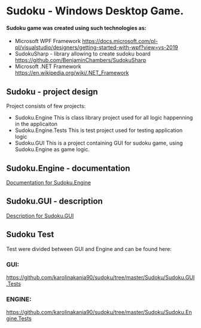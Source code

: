 # Sudoku - Windows Desktop Game.
#### Sudoku game was created using such technologies as:
>
- Microsoft WPF Framework
  https://docs.microsoft.com/pl-pl/visualstudio/designers/getting-started-with-wpf?view=vs-2019
- SudokuSharp - library allowing to create sudoku board
  https://github.com/BenjaminChambers/SudokuSharp
- Microsoft .NET Framework
  https://en.wikipedia.org/wiki/.NET_Framework

## Sudoku - project design
Project consists of few projects:
- Sudoku.Engine
  This is class library project used for all logic happenning in the applicaiton 
- Sudoku.Engine.Tests
  This is test project used for testing application logic
- Sudoku.GUI
  This is a project containing GUI for sudoku game, using Sudoku.Engine as game logic.

## Sudoku.Engine - documentation 
[Documentation for Sudoku.Engine](Sudoku/Sudoku.Engine/articles/intro.md)

## Sudoku.GUI - description

[Description for Sudoku.GUI](Sudoku/Sudoku.GUI/articles/description.md)

## Sudoku Test

Test were divided between GUI and Engine and can be found here:
### GUI:
https://github.com/karolinakania90/sudoku/tree/master/Sudoku/Sudoku.GUI.Tests
### ENGINE:
https://github.com/karolinakania90/sudoku/tree/master/Sudoku/Sudoku.Engine.Tests
